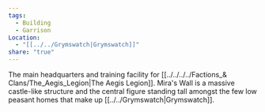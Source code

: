 ```yaml
---
tags:
  - Building
  - Garrison
Location:
  - "[[../../Grymswatch|Grymswatch]]"
share: "true"
---
```


The main headquarters and training facility for [[../../../../Factions_& Clans/The_Aegis_Legion|The Aegis Legion]]. Mira's Wall is a massive castle-like structure and the central figure standing tall amongst the few low peasant homes that make up [[../../Grymswatch|Grymswatch]].